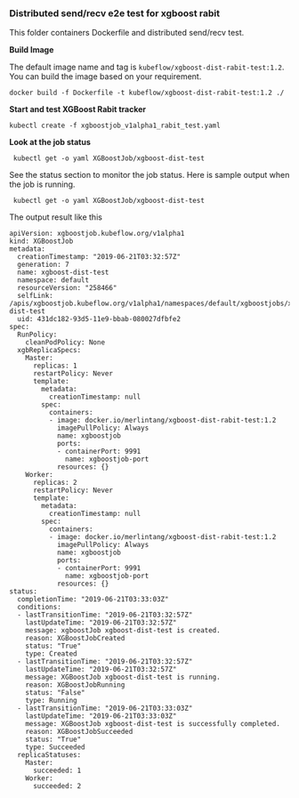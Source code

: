 ### Distributed send/recv e2e test for xgboost rabit

This folder containers Dockerfile and distributed send/recv test.

**Build Image**

The default image name and tag is `kubeflow/xgboost-dist-rabit-test:1.2`. 
You can build the image based on your requirement.

```shell
docker build -f Dockerfile -t kubeflow/xgboost-dist-rabit-test:1.2 ./
```

**Start and test XGBoost Rabit tracker**

```
kubectl create -f xgboostjob_v1alpha1_rabit_test.yaml
```

**Look at the job status**
```
 kubectl get -o yaml XGBoostJob/xgboost-dist-test
 ```
 
See the status section to monitor the job status. Here is sample output when the job is running.
```
 kubectl get -o yaml XGBoostJob/xgboost-dist-test
 ```
 
 The output result like this
```
apiVersion: xgboostjob.kubeflow.org/v1alpha1
kind: XGBoostJob
metadata:
  creationTimestamp: "2019-06-21T03:32:57Z"
  generation: 7
  name: xgboost-dist-test
  namespace: default
  resourceVersion: "258466"
  selfLink: /apis/xgboostjob.kubeflow.org/v1alpha1/namespaces/default/xgboostjobs/xgboost-dist-test
  uid: 431dc182-93d5-11e9-bbab-080027dfbfe2
spec:
  RunPolicy:
    cleanPodPolicy: None
  xgbReplicaSpecs:
    Master:
      replicas: 1
      restartPolicy: Never
      template:
        metadata:
          creationTimestamp: null
        spec:
          containers:
          - image: docker.io/merlintang/xgboost-dist-rabit-test:1.2
            imagePullPolicy: Always
            name: xgboostjob
            ports:
            - containerPort: 9991
              name: xgboostjob-port
            resources: {}
    Worker:
      replicas: 2
      restartPolicy: Never
      template:
        metadata:
          creationTimestamp: null
        spec:
          containers:
          - image: docker.io/merlintang/xgboost-dist-rabit-test:1.2
            imagePullPolicy: Always
            name: xgboostjob
            ports:
            - containerPort: 9991
              name: xgboostjob-port
            resources: {}
status:
  completionTime: "2019-06-21T03:33:03Z"
  conditions:
  - lastTransitionTime: "2019-06-21T03:32:57Z"
    lastUpdateTime: "2019-06-21T03:32:57Z"
    message: xgboostJob xgboost-dist-test is created.
    reason: XGBoostJobCreated
    status: "True"
    type: Created
  - lastTransitionTime: "2019-06-21T03:32:57Z"
    lastUpdateTime: "2019-06-21T03:32:57Z"
    message: XGBoostJob xgboost-dist-test is running.
    reason: XGBoostJobRunning
    status: "False"
    type: Running
  - lastTransitionTime: "2019-06-21T03:33:03Z"
    lastUpdateTime: "2019-06-21T03:33:03Z"
    message: XGBoostJob xgboost-dist-test is successfully completed.
    reason: XGBoostJobSucceeded
    status: "True"
    type: Succeeded
  replicaStatuses:
    Master:
      succeeded: 1
    Worker:
      succeeded: 2
```
 


